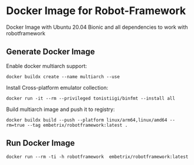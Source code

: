 # Docker Image for Robot-Framework

Docker Image with Ubuntu 20.04 Bionic and all dependencies to work with robotframework

## Generate Docker Image

Enable docker multiarch support:

```
docker buildx create --name multiarch --use
```

Install Cross-platform emulator collection:

```
docker run -it --rm --privileged tonistiigi/binfmt --install all
```

Build multiarch image and push it to registry:

```
docker buildx build --push --platform linux/arm64,linux/amd64 --rm=true --tag embetrix/robotframework:latest .
```      
## Run Docker Image

```
docker run --rm -ti -h robotframework  embetrix/robotframework:latest
```
